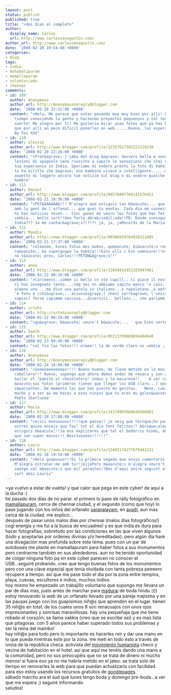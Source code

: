 ```yaml
---
layout: post
status: publish
published: true
title: ">dos dias al completo"
author:
  display_name: Carles
  url: http://www.carlessanagustin.com/
author_url: http://www.carlessanagustin.com/
date: '2008-02-20 19:54:00 +0000'
categories:
- Blog
tags:
- india
- mahabalipuram
- mamallapuram
- voluntariado
- chennai
comments:
- id: 109
  author: Anonymous
  author_url: http://Anonymousnoreply@blogger.com
  date: '2008-02-20 22:12:00 +0000'
  content: ">Hola, Me parece que estas pasando muy muy bien por alli! Dentro de poco
    tiempo conociendo la gente y haciendo proyectos pequenyos y tal tenias bastante
    suerte! Me alegro por ti! Me gustaria mirar unas fotos que ya has hecho pero supongo
    que por alli un poco dificil ponerlas en web......Bueno, las esperare con impaciencia.
    By Tei XXX"
- id: 110
  author: alessio
  author_url: http://www.blogger.com/profile/12357617392223119238
  date: '2008-02-20 22:26:00 +0000'
  content: ">Frat&egrave; l'idea del blog &egrave; davvero bella e nonostante le poche
    lezioni di spagnolo sono riuscito a capire le sensazioni che stai vivendo in questa
    tua esperienza in India. Speriamo di vedere presto la foto di Vakkia. Frat&egrave;
    tu ha scritto che &egrave; una bambina vivace e intelligente......ma senza cazzimm'!!!!!Bellezz'
    aspetto di leggere ancora tue notizie sul blog e di vedere qualche foto.............un'abbraccio
    hombre"
- id: 111
  author: Daniel
  author_url: http://www.blogger.com/profile/04576807768141576452
  date: '2008-02-21 10:36:00 +0000'
  content: ">PUTAAAAAAAA!!! M'alegro que estiguis tan b&eacute;... que facis cosetes
    amb la gent de l'orfanat... que guai tu montas. Cada dia em connecto a veure si
    hi han noticies teves... tinc ganes de veure les fotos que has fet... i de la
    vakkia... molta sort!!Una forta abra&ccedil;ada!!PD: Donde consuguir USB en la
    India??? Ja me contar&agrave;s?!?!?! ja, ja, jaRecords de la Maria i el Rock."
- id: 112
  author: Mandis
  author_url: http://www.blogger.com/profile/08586059764938211005
  date: '2008-02-21 17:37:00 +0000'
  content: ">oleeeee, kines fotus mes makes, qu&eacute; bi&eacute;n rodeao est&aacute;s!!!;)tenies
    ra&oacute;, ke superguapa la Vakkia!!!kins ulls i kin somniure!!!oleeeee, aix&ograve;
    no t&eacute; preu, Carles!!!PETON&Agrave;S!!"
- id: 113
  author: anna
  author_url: http://www.blogger.com/profile/13834914352183947481
  date: '2008-02-22 00:10:00 +0000'
  content: ">Carleeess..comme si bello co sto capill...ti piace il nostro spagnolo????
    Ci hai insegnato tanto....Cmq noi nn abbiamo capito manco 'o cazz.. quindi  scrivi
    almeno una ...ma dico una parola in italiano...o napoletano..o metti na spaccimm
    'e foto e cchi&ugrave;.. accuss&igrave;( chest sarr&agrave; l'unica parola che
    capisc) forse capimmm coccosa...divertiti.. bellezz... che pariamm 'nzieme!!!!!!"
- id: 114
  author: urtxhi
  author_url: http://urtxhinoreply@blogger.com
  date: '2008-02-22 00:19:00 +0000'
  content: ">qu&egrave; b&oacute; veure't b&eacute;...   que bien verte bien;****"
- id: 115
  author: SantO
  author_url: http://www.blogger.com/profile/05213799869034404940
  date: '2008-02-23 09:49:00 +0000'
  content: ">al fin las fotos!!! oleee!! la de verde claro es vakkia ;)saludos!!"
- id: 116
  author: Anonymous
  author_url: http://Anonymousnoreply@blogger.com
  date: '2008-02-24 18:04:00 +0000'
  content: '>Ieeeeeeeeeeeps!!!! Bueno bueno, de lleno metido en la movida le encuentro
    caballero!!! Bueno, supongo que ahora debes andar de resaca y con agujetas de
    bailar el "pakito el chocolatero" indio y la macarena!!    A ver cuando llegan
    &eacute;sas fotos (primeros tienen que llegar los USB claro...) que nos tienes
    impacientes. De momento las que has puesto mu gonitas.   Nene, cu&iacute;date
    mucho y a ver qu me haces a esos ninyos que tu eres mu golos&oacute;n...   Ciaoooooooooo
    Pablo Ibarluzea'
- id: 117
  author: Maria
  author_url: http://www.blogger.com/profile/14170997669649366891
  date: '2008-02-28 17:08:00 +0000'
  content: ">eiiii mosuuuuuu!!!!!que passa!! ja veig que t&rsquo;ho pases genial !!!!
    ostres quina enveja que fas! tot el dia fent fotitos!! m&rsquo;alegro molt que
    estiguis b&eacute;!!Ja ens explicares que tal el bodorrio hindu, m&rsquo;han dit
    que son super macos!!! Besitooooos!!!!!!"
- id: 118
  author: Laura
  author_url: http://www.blogger.com/profile/12483174277679441231
  date: '2008-02-28 19:54:00 +0000'
  content: ">Hola guapuuuu!!!Es la primera vegada que envio comentaris a blogs d'aquest!!
    M'alegra estrenar-me amb tu!!jejjePero m&eacute;s m'alegra veure't tant be!! Una
    imatge val m&eacute;s que mil paraules!!Des d'aqui anire seguint el teu viatge.Bona
    sort amic.Lauris"
---
```

<p>>ya vuelvo a estar de vuelta! y que calor que pega en este cyber! de aqui a la ducha :)<br />he pasado dos d&iacute;as de no parar. el primero lo pase de rally fotogr&aacute;fico en <a href="http://wikitravel.org/en/Mamallapuram">mamallapuram</a>, cerca de chennai ciudad, y el segundo (como que hoy) lo pase jugando con los ni&ntilde;os del orfanato <a href="http://www.mahalakshmifoundation.org/projects/orphanage.html">saranalayam</a>, en <a href="http://en.wikipedia.org/wiki/Avadi">avadi</a>, aun mas cerca de la ciudad. me explico...<br /><a href="/images/posts/img_37053.jpg"><img alt="" src="/images/posts/img_37053.jpg?w=300" border="0" /></a><br />despu&eacute;s de pasar unos malos d&iacute;as por chennai (malos d&iacute;as fotogr&aacute;ficos!) cog&iacute; energ&iacute;a y me fui a la busca de encuadres! y es que india es dura para hacer fotograf&iacute;as; sobretodo por las condiciones en las que viven algunos (todo y aceptarlas por ordenes divinas y/o hereditadas). pero alg&uacute;n d&iacute;a har&eacute; una divagaci&oacute;n mas profunda sobre este tema. pues con un par de autobuses me plante en mamallapuram para haber fotos a sus monumentos pero centrarme tambi&eacute;n en sus alrededores. aun no he tenido oportunidad de colgar ninguna foto pq en este cyber parecen no conocer el USB...seguir&eacute; probando. creo que tengo buenas fotos de los monumentos pero con una clave especial que tenia olvidada con tanta pobreza peeeero recupere a tiempo. as&iacute; que me pase todo el d&iacute;a por la zona entre templos, playa, cuevas, escultores e indios, muchos indios.<br /><a href="http://nomadalagana.files.wordpress.com/2008/02/primeres04.jpg"><img alt="" src="http://nomadalagana.files.wordpress.com/2008/02/primeres04.jpg?w=300" border="0" /></a><br />hoy mismo he empezado un trabajillo voluntario que supongo me llevara un par de dias mas, justo antes de marchar para <a href="http://en.wikipedia.org/wiki/Madurai">madurai</a> de boda hindu :))) estoy renovando la web de un orfanato llevado por una pareja majisima y en las pausas juego con los guap&iacute;simos ni&ntilde;@s que aprenden en el lugar. tienen 35 ni&ntilde;@s en total, de los cuales unos 8 son renacuajos con unos ojos impresionantes y sonrisas maravillosas. hay una peque&ntilde;aja que me tiene robado el coraz&oacute;n; se llama vakkia (creo que se escribe asi) y es mas lista que pitagoras. con 5 a&ntilde;os parece haber superado todos sus problemas y ser la reina del mambo!<br /><a href="/images/posts/primeres053.jpg"><img alt="" src="/images/posts/primeres053.jpg?w=199" border="0" /></a><br />hay ni&ntilde;@s para todo pero lo importante es hacerles re&iacute;r y dar una mano en lo que pueda mientras este por la zona. me meti en todo esto a trav&eacute;s de ivona de la rep&uacute;blica checa. activista del <a href="http://www.humanistinarovinu.cz/">movimiento humanista</a> checo y vecina de habitaci&oacute;n en el hotel. as&iacute; que aqu&iacute; me ten&eacute;is dando una mano a la comunidad, pero no sus preocup&eacute;is que no se trata de dinero ni mucho menos! si fuera eso ya no me habr&iacute;a metido en el jaleo. se trata solo de tiempo en renovarles la web para que puedan actualizarla con facilidad. para eso estoy usando los recursos gratuitos de <a href="http://pages.google.com/">googlepages</a>.<br />s&aacute;bado marcho ara el sud que lunes tengo boda y domingo pre-boda...a ver que me espera ;) seguir&eacute; informando<br />saludos!</p>

